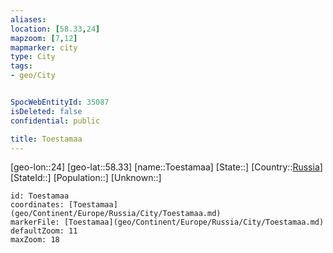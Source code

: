 ```yaml
---
aliases: 
location: [58.33,24]
mapzoom: [7,12] 
mapmarker: city 
type: City
tags:
- geo/City


SpocWebEntityId: 35087
isDeleted: false
confidential: public

title: Toestamaa
---
```

[geo-lon::24]
[geo-lat::58.33]
[name::Toestamaa]
[State::]
[Country::[Russia](geo/Continent/Europe/Russia.md)]
[StateId::]
[Population::]
[Unknown::]


```leaflet
id: Toestamaa
coordinates: [Toestamaa](geo/Continent/Europe/Russia/City/Toestamaa.md)
markerFile: [Toestamaa](geo/Continent/Europe/Russia/City/Toestamaa.md)
defaultZoom: 11 
maxZoom: 18
```


